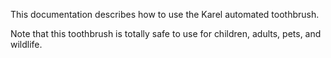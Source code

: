 This documentation describes how to use the Karel automated 
toothbrush.

Note that this toothbrush is totally safe to use for children,
adults, pets, and wildlife.
